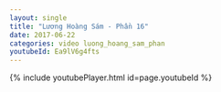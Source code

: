```yaml
---
layout: single
title: "Lương Hoàng Sám - Phần 16"
date: 2017-06-22
categories: video luong_hoang_sam_phan
youtubeId: Ea9lV6g4fts
---
```


{% include youtubePlayer.html id=page.youtubeId %}